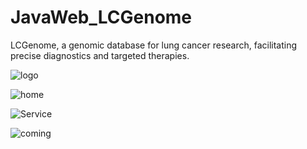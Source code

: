 # JavaWeb_LCGenome
LCGenome, a genomic database for lung cancer research, facilitating precise diagnostics and targeted therapies.

![logo](https://github.com/guobiao-ye/JavaWeb_LCGenome/assets/127282285/d8e61080-d925-440d-96e2-9c6350f1918f)

![home](https://github.com/guobiao-ye/JavaWeb_LCGenome/assets/127282285/aafbb5c4-2764-4168-a6be-b90e1339b642)

![Service](https://github.com/guobiao-ye/JavaWeb_LCGenome/assets/127282285/f8b1639b-65ba-49c7-bbbc-3a695bac318f)

![coming](https://github.com/guobiao-ye/JavaWeb_LCGenome/assets/127282285/8311f31e-1553-4825-a6a1-86500089fcb6)


